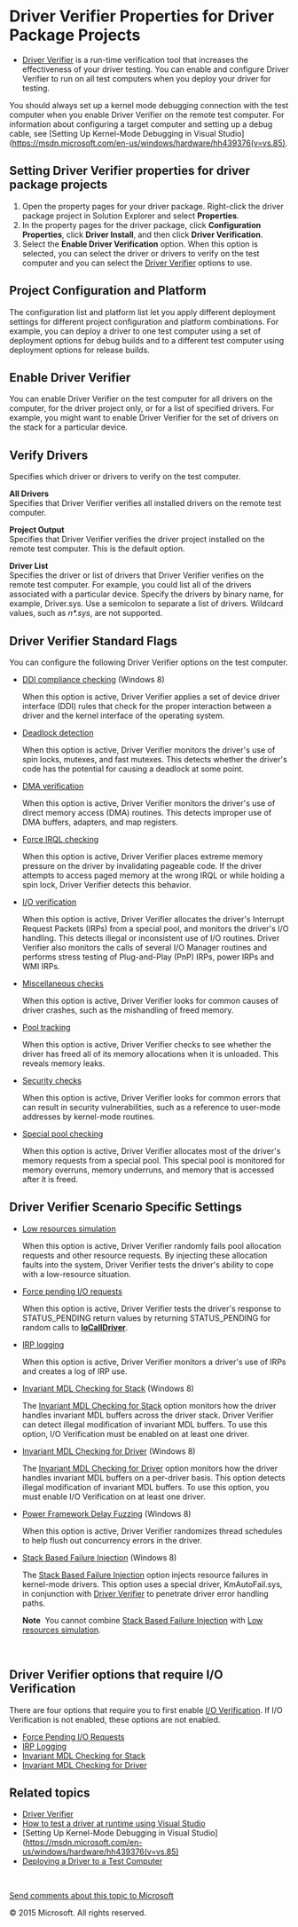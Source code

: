 Driver Verifier Properties for Driver Package Projects
=================================================================================================================================

* [Driver Verifier](https://msdn.microsoft.com/en-us/Library/Windows/Hardware/Ff545448(v=vs.85).aspx) is a run-time verification tool that increases the effectiveness of your driver testing. You can enable and configure Driver Verifier to run on all test computers when you deploy your driver for testing.

You should always set up a kernel mode debugging connection with the test computer when you enable Driver Verifier on the remote test computer. For information about configuring a target computer and setting up a debug cable, see [Setting Up Kernel-Mode Debugging in Visual Studio](https://msdn.microsoft.com/en-us/windows/hardware/hh439376(v=vs.85).

<span id="Setting_Driver_Verifier_properties_for_driver_package_projects"></span><span id="setting_driver_verifier_properties_for_driver_package_projects"></span><span id="SETTING_DRIVER_VERIFIER_PROPERTIES_FOR_DRIVER_PACKAGE_PROJECTS"></span>Setting Driver Verifier properties for driver package projects
-----------------------------------------------------------------------------------------------------------------------------------------------------------------------------------------------------------------------------------------------------------------------------------------------------------------

1.  Open the property pages for your driver package. Right-click the driver package project in Solution Explorer and select **Properties**.
2.  In the property pages for the driver package, click **Configuration Properties**, click **Driver Install**, and then click **Driver Verification**.
3.  Select the **Enable Driver Verification** option. When this option is selected, you can select the driver or drivers to verify on the test computer and you can select the [Driver Verifier](https://msdn.microsoft.com/en-us/Library/Windows/Hardware/Ff545448(v=vs.85).aspx) options to use.

<span id="Project_Configuration_and_Platform"></span><span id="project_configuration_and_platform"></span><span id="PROJECT_CONFIGURATION_AND_PLATFORM"></span>Project Configuration and Platform
-------------------------------------------------------------------------------------------------------------------------------------------------------------------------------------------------

The configuration list and platform list let you apply different deployment settings for different project configuration and platform combinations. For example, you can deploy a driver to one test computer using a set of deployment options for debug builds and to a different test computer using deployment options for release builds.

<span id="Enable_Driver_Verifier"></span><span id="enable_driver_verifier"></span><span id="ENABLE_DRIVER_VERIFIER"></span>Enable Driver Verifier
-------------------------------------------------------------------------------------------------------------------------------------------------

You can enable Driver Verifier on the test computer for all drivers on the computer, for the driver project only, or for a list of specified drivers. For example, you might want to enable Driver Verifier for the set of drivers on the stack for a particular device.

<span id="Verify_Drivers"></span><span id="verify_drivers"></span><span id="VERIFY_DRIVERS"></span>Verify Drivers
-----------------------------------------------------------------------------------------------------------------

Specifies which driver or drivers to verify on the test computer.

<span id="All_Drivers"></span><span id="all_drivers"></span><span id="ALL_DRIVERS"></span>**All Drivers**  
Specifies that Driver Verifier verifies all installed drivers on the remote test computer.

<span id="Project_Output"></span><span id="project_output"></span><span id="PROJECT_OUTPUT"></span>**Project Output**  
Specifies that Driver Verifier verifies the driver project installed on the remote test computer. This is the default option.

<span id="Driver_List"></span><span id="driver_list"></span><span id="DRIVER_LIST"></span>**Driver List**  
Specifies the driver or list of drivers that Driver Verifier verifies on the remote test computer. For example, you could list all of the drivers associated with a particular device. Specify the drivers by binary name, for example, Driver.sys. Use a semicolon to separate a list of drivers. Wildcard values, such as *n\*.sys*, are not supported.

<span id="Driver_Verifier_Standard_Flags"></span><span id="driver_verifier_standard_flags"></span><span id="DRIVER_VERIFIER_STANDARD_FLAGS"></span>Driver Verifier Standard Flags
---------------------------------------------------------------------------------------------------------------------------------------------------------------------------------

You can configure the following Driver Verifier options on the test computer.

-   [DDI compliance checking](https://msdn.microsoft.com/en-us/Library/Windows/Hardware/Hh454208(v=vs.85).aspx) (Windows 8)

    When this option is active, Driver Verifier applies a set of device driver interface (DDI) rules that check for the proper interaction between a driver and the kernel interface of the operating system.

-   [Deadlock detection](https://msdn.microsoft.com/en-us/Library/Windows/Hardware/Ff543668(v=vs.85).aspx)

    When this option is active, Driver Verifier monitors the driver's use of spin locks, mutexes, and fast mutexes. This detects whether the driver's code has the potential for causing a deadlock at some point.

-   [DMA verification](https://msdn.microsoft.com/en-us/Library/Windows/Hardware/Ff544915(v=vs.85).aspx)

    When this option is active, Driver Verifier monitors the driver's use of direct memory access (DMA) routines. This detects improper use of DMA buffers, adapters, and map registers.

-   [Force IRQL checking](https://msdn.microsoft.com/en-us/Library/Windows/Hardware/Ff546138(v=vs.85).aspx)

    When this option is active, Driver Verifier places extreme memory pressure on the driver by invalidating pageable code. If the driver attempts to access paged memory at the wrong IRQL or while holding a spin lock, Driver Verifier detects this behavior.

-   [I/O verification](https://msdn.microsoft.com/en-us/Library/Windows/Hardware/Ff548045(v=vs.85).aspx)

    When this option is active, Driver Verifier allocates the driver's Interrupt Request Packets (IRPs) from a special pool, and monitors the driver's I/O handling. This detects illegal or inconsistent use of I/O routines. Driver Verifier also monitors the calls of several I/O Manager routines and performs stress testing of Plug-and-Play (PnP) IRPs, power IRPs and WMI IRPs.

-   [Miscellaneous checks](https://msdn.microsoft.com/en-us/Library/Windows/Hardware/Ff549253(v=vs.85).aspx)

    When this option is active, Driver Verifier looks for common causes of driver crashes, such as the mishandling of freed memory.

-   [Pool tracking](https://msdn.microsoft.com/en-us/Library/Windows/Hardware/Ff550491(v=vs.85).aspx)

    When this option is active, Driver Verifier checks to see whether the driver has freed all of its memory allocations when it is unloaded. This reveals memory leaks.

-   [Security checks](https://msdn.microsoft.com/en-us/Library/Windows/Hardware/Ff551723(v=vs.85).aspx)

    When this option is active, Driver Verifier looks for common errors that can result in security vulnerabilities, such as a reference to user-mode addresses by kernel-mode routines.

-   [Special pool checking](https://msdn.microsoft.com/en-us/Library/Windows/Hardware/Ff551832(v=vs.85).aspx)

    When this option is active, Driver Verifier allocates most of the driver's memory requests from a special pool. This special pool is monitored for memory overruns, memory underruns, and memory that is accessed after it is freed.

<span id="Driver_Verifier_Scenario_Specific_Settings"></span><span id="driver_verifier_scenario_specific_settings"></span><span id="DRIVER_VERIFIER_SCENARIO_SPECIFIC_SETTINGS"></span>Driver Verifier Scenario Specific Settings
---------------------------------------------------------------------------------------------------------------------------------------------------------------------------------------------------------------------------------

-   [Low resources simulation](https://msdn.microsoft.com/en-us/Library/Windows/Hardware/Ff548288(v=vs.85).aspx)

    When this option is active, Driver Verifier randomly fails pool allocation requests and other resource requests. By injecting these allocation faults into the system, Driver Verifier tests the driver's ability to cope with a low-resource situation.

-   [Force pending I/O requests](https://msdn.microsoft.com/en-us/Library/Windows/Hardware/Ff546145(v=vs.85).aspx)

    When this option is active, Driver Verifier tests the driver's response to STATUS\_PENDING return values by returning STATUS\_PENDING for random calls to [**IoCallDriver**](https://msdn.microsoft.com/en-us/Library/Windows/Hardware/Ff548336(v=vs.85).aspx).

-   [IRP logging](https://msdn.microsoft.com/en-us/Library/Windows/Hardware/Ff547329(v=vs.85).aspx)

    When this option is active, Driver Verifier monitors a driver's use of IRPs and creates a log of IRP use.

-   [Invariant MDL Checking for Stack](https://msdn.microsoft.com/en-us/Library/Windows/Hardware/Hh974663(v=vs.85).aspx) (Windows 8)

    The [Invariant MDL Checking for Stack](https://msdn.microsoft.com/en-us/Library/Windows/Hardware/Hh974663(v=vs.85).aspx) option monitors how the driver handles invariant MDL buffers across the driver stack. Driver Verifier can detect illegal modification of invariant MDL buffers. To use this option, I/O Verification must be enabled on at least one driver.

-   [Invariant MDL Checking for Driver](https://msdn.microsoft.com/en-us/Library/Windows/Hardware/Hh974662(v=vs.85).aspx) (Windows 8)

    The [Invariant MDL Checking for Driver](https://msdn.microsoft.com/en-us/Library/Windows/Hardware/Hh974662(v=vs.85).aspx) option monitors how the driver handles invariant MDL buffers on a per-driver basis. This option detects illegal modification of invariant MDL buffers. To use this option, you must enable I/O Verification on at least one driver.

-   [Power Framework Delay Fuzzing](https://msdn.microsoft.com/en-us/Library/Windows/Hardware/Hh454184(v=vs.85).aspx) (Windows 8)

    When this option is active, Driver Verifier randomizes thread schedules to help flush out concurrency errors in the driver.

-   [Stack Based Failure Injection](https://msdn.microsoft.com/en-us/Library/Windows/Hardware/Hh974664(v=vs.85).aspx) (Windows 8)

    The [Stack Based Failure Injection](https://msdn.microsoft.com/en-us/Library/Windows/Hardware/Hh974664(v=vs.85).aspx) option injects resource failures in kernel-mode drivers. This option uses a special driver, KmAutoFail.sys, in conjunction with [Driver Verifier](https://msdn.microsoft.com/en-us/Library/Windows/Hardware/Ff545448(v=vs.85).aspx) to penetrate driver error handling paths.

    **Note**  You cannot combine [Stack Based Failure Injection](https://msdn.microsoft.com/en-us/Library/Windows/Hardware/Hh974664(v=vs.85).aspx) with [Low resources simulation](https://msdn.microsoft.com/en-us/Library/Windows/Hardware/Ff548288(v=vs.85).aspx).

     

<span id="Driver_Verifier_options_that_require_I_O_Verification"></span><span id="driver_verifier_options_that_require_i_o_verification"></span><span id="DRIVER_VERIFIER_OPTIONS_THAT_REQUIRE_I_O_VERIFICATION"></span>Driver Verifier options that require I/O Verification
-----------------------------------------------------------------------------------------------------------------------------------------------------------------------------------------------------------------------------------------------------------------------------

There are four options that require you to first enable [I/O Verification](https://msdn.microsoft.com/en-us/Library/Windows/Hardware/Ff548045(v=vs.85).aspx). If I/O Verification is not enabled, these options are not enabled.

-   [Force Pending I/O Requests](https://msdn.microsoft.com/en-us/Library/Windows/Hardware/Ff546145(v=vs.85).aspx)
-   [IRP Logging](https://msdn.microsoft.com/en-us/Library/Windows/Hardware/Ff547329(v=vs.85).aspx)
-   [Invariant MDL Checking for Stack](https://msdn.microsoft.com/en-us/Library/Windows/Hardware/Hh974663(v=vs.85).aspx)
-   [Invariant MDL Checking for Driver](https://msdn.microsoft.com/en-us/Library/Windows/Hardware/Hh974662(v=vs.85).aspx)

<span id="related_topics"></span>Related topics
-----------------------------------------------

* [Driver Verifier](https://msdn.microsoft.com/en-us/Library/Windows/Hardware/Ff545448(v=vs.85).aspx)
* [How to test a driver at runtime using Visual Studio](testing_a_driver_at_runtime.md)
* [Setting Up Kernel-Mode Debugging in Visual Studio](https://msdn.microsoft.com/en-us/windows/hardware/hh439376(v=vs.85)
* [Deploying a Driver to a Test Computer](deploying_a_driver_to_a_test_computer.md)
 

 

[Send comments about this topic to Microsoft](mailto:wsddocfb@microsoft.com?subject=Documentation%20feedback%20[VsDriver\vsdriver]:%20Driver%20Verifier%20Properties%20for%20%20Driver%20Package%20Projects%20%20RELEASE:%20%289/30/2015%29&body=%0A%0APRIVACY%20STATEMENT%0A%0AWe%20use%20your%20feedback%20to%20improve%20the%20documentation.%20We%20don't%20use%20your%20email%20address%20for%20any%20other%20purpose,%20and%20we'll%20remove%20your%20email%20address%20from%20our%20system%20after%20the%20issue%20that%20you're%20reporting%20is%20fixed.%20While%20we're%20working%20to%20fix%20this%20issue,%20we%20might%20send%20you%20an%20email%20message%20to%20ask%20for%20more%20info.%20Later,%20we%20might%20also%20send%20you%20an%20email%20message%20to%20let%20you%20know%20that%20we've%20addressed%20your%20feedback.%0A%0AFor%20more%20info%20about%20Microsoft's%20privacy%20policy,%20see%20http://privacy.microsoft.com/en-us/default.aspx. "Send comments about this topic to Microsoft")

© 2015 Microsoft. All rights reserved.
